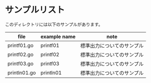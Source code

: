 # サンプルリスト

このディレクトリには以下のサンプルがあります。

|file|example name|note|
|----|------------|----|
|printf01.go|printf01|標準出力についてのサンプル|
|printf02.go|printf02|標準出力についてのサンプル|
|printf03.go|printf03|標準出力についてのサンプル|
|println01.go|println01|標準出力についてのサンプル|

